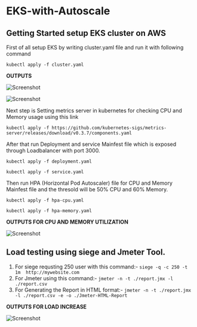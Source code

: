 # EKS-with-Autoscale

## Getting Started setup EKS cluster on AWS

First of all setup EKS by writing cluster.yaml file and run it with following command

``` kubectl apply -f cluster.yaml ```

**OUTPUTS**

![Screenshot](./images/aws-eks-1.png)

![Screenshot](./images/eks-output2.png)

Next step is Setting metrics server in kubernetes for checking CPU and Memory usage using this link 

``` kubectl apply -f https://github.com/kubernetes-sigs/metrics-server/releases/download/v0.3.7/components.yaml ```


After that run Deployment and service Mainfest file which is exposed through Loadbalancer with port 3000. 

``` kubectl apply -f deployment.yaml ```

``` kubectl apply -f service.yaml ```

Then run HPA (Horizontal Pod Autoscaler) file for CPU and Memory Mainfest file and the thresold will be 50% CPU and 60% Memory.
 
``` kubectl apply -f hpa-cpu.yaml ```

``` kubectl apply -f hpa-memory.yaml ```

**OUTPUTS FOR CPU AND MEMORY UTILIZATION**

![Screenshot](./images/top.png)


## Load testing using siege and Jmeter Tool.

1. For siege requsting 250 user with this command:- ``` siege -q -c 250 -t 1m  http://mywebsite.com ```
2. For Jmeter using this command:-                  ``` jmeter -n -t ./report.jmx -l ./report.csv ```
3. For Generating the Report in HTML format:-       ``` jmeter -n -t ./report.jmx -l ./report.csv -e -o ./Jmeter-HTML-Report ``` 


**OUTPUTS FOR LOAD INCREASE**


![Screenshot](./images/output-for-Loadtest.png)

